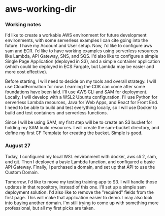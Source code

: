# aws-working-dir

### Working notes

I'd like to create a workable AWS environment for future development environments, with some serverless examples I can cite going into the future. I have my Account and User setup. Now, I'd like to configure aws sam and ECR. I'd like to have working examples using serverless resources like Lambda, API Gateway, SNS, and SQS. I'd also like to configure a simple Single Page Application (deployed in S3), and a simple container application (which could be deployed in ECS Fargate, but Lambda may be easier and more cost effective). 

Before starting, I will need to decide on my tools and overall strategy. I will use CloudFormation for now. Learning the CDK can come after some foundations have been laid. I'll use AWS CLI and SAM for deployment. Locally, I will develop with a WSL2 Ubuntu configuration. I'll use Python for serverless Lambda resources, Java for Web Apps, and React for Front End. I need to be able to build and test everything locally, so I will use Docker to build and test containers and serverless functions. 

Since I will be using SAM, my first step will be to create an S3 bucket for holding my SAM build resources. I will create the sam-bucket directory, and define my first CF Template for creating the bucket. Simple is good. 

### August 27
Today, I configured my local WSL environment with docker, aws cli 2, sam, and git. Then I deployed a basic Lambda function, and configured a basic API Gateway. Finally, I purchased a domain, and set up that API to use the Custom Domain. 

Tomorrow, I'd like to move my testing training app to S3. I will handle those updates in that repository, instead of this one. I'll set up a simple sam deployment solution. I'd also like to remove the "required" fields from the first page. This will make that application easier to demo. I may also look into buying another domain. I'm still trying to come up with something more professional, but all my first picks are taken. 